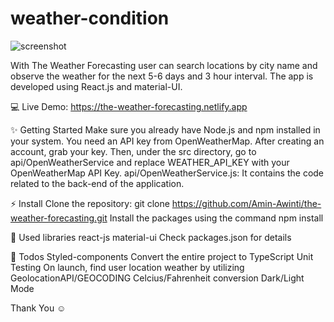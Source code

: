 # weather-condition

![screenshot](https://github.com/user-attachments/assets/c52ab1b5-8c3d-4676-a51a-b5c505530bc0)

With The Weather Forecasting user can search locations by city name and observe the weather for the next 5-6 days and 3 hour interval.
The app is developed using React.js and material-UI.


💻 Live Demo:
https://the-weather-forecasting.netlify.app


✨ Getting Started
Make sure you already have Node.js and npm installed in your system.
You need an API key from OpenWeatherMap. After creating an account, grab your key.
Then, under the src directory, go to api/OpenWeatherService and replace WEATHER_API_KEY with your OpenWeatherMap API Key.
api/OpenWeatherService.js: It contains the code related to the back-end of the application.

⚡ Install
Clone the repository:
git clone https://github.com/Amin-Awinti/the-weather-forecasting.git
Install the packages using the command npm install

📙 Used libraries
react-js
material-ui
Check packages.json for details


📄 Todos
 Styled-components
 Convert the entire project to TypeScript
 Unit Testing
 On launch, find user location weather by utilizing GeolocationAPI/GEOCODING
 Celcius/Fahrenheit conversion
 Dark/Light Mode

Thank You ☺
